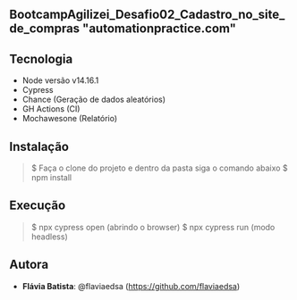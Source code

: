 
## BootcampAgilizei_Desafio02_Cadastro_no_site_de_compras "automationpractice.com"

## Tecnologia

* Node versão v14.16.1
* Cypress
* Chance (Geração de dados aleatórios)
* GH Actions (CI)
* Mochawesone (Relatório)

## Instalação

>   $ Faça o clone do projeto e dentro da pasta siga o comando abaixo
>   $ npm install

## Execução

>   $ npx cypress open (abrindo o browser)
>   $ npx cypress run (modo headless)

## Autora
 
* **Flávia Batista**: @flaviaedsa (https://github.com/flaviaedsa)

